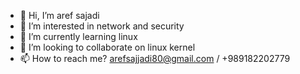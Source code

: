 - 👋 Hi, I’m aref sajadi
- 👀 I’m interested in network and security
- 🌱 I’m currently learning linux
- 💞️ I’m looking to collaborate on linux kernel
- 📫 How to reach me? arefsajjadi80@gmail.com / +989182202779
